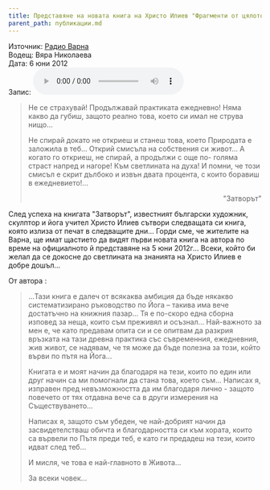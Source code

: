 ```yaml
---
title: Представяне на новата книга на Христо Илиев "Фрагменти от цялото"
parent_path: публикации.md
---
```

Източник: [Радио Варна](http://radiovarna…bnr…bg/)<br />
Водещ: Вяра Николаева<br />
Дата: 6 юни 2012<br />
Запис: <audio controls>
	<source src="/audio/2012-06-06-Hristo-Iliev-Radio-Varna.mp3" type="audio/mpeg">
	свали записа от [тук](/audio/2012-06-06-Hristo-Iliev-Radio-Varna.mp3)
</audio>

>Не се страхувай! Продължавай практиката ежедневно! Няма какво да губиш, защото реално това, което си имал не струва нищо…
>
>Не спирай докато не откриеш и станеш това, което Природата е заложила в теб… Открий  смисъла на собствения си живот… А когато го откриеш, не спирай, а продължи с още по- голяма страст напред и нагоре! Към светлината на духа! И помни, че този смисъл е скрит дълбоко и извън двата процента, с които боравиш в ежедневието!…
>
> <span style="display: block; text-align: right">"Затворът"</span>

След успеха на книгата "Затворът", известният български художник, скулптор и йога учител Христо Илиев сътвори следващата си книга, която излиза от печат в следващите дни… Горди сме, че жителите на Варна, ще имат щастието да видят първи новата книга на автора по време на официалното й представяне на 5 юни 2012г… Всеки, който би желал да се докосне до светлината на знанията на Христо Илиев е добре дошъл…


От автора :

>…Тази книга е далеч от всякаква амбиция да бъде някакво систематизирано ръководство по Йога – такива има вече достатъчно на книжния пазар… Тя е по-скоро една сборна изповед за неща, които съм преживял и осъзнал… Най-важното за мен е, че като предавам опита си и се опитвам да разкрия връзката на тази древна практика със съвременния, ежедневния, жив живот, се надявам, че тя може да бъде полезна за този, който върви по пътя на Йога…
>
> Книгата е и моят начин да благодаря на тези, които по един или друг начин са ми помогнали да стана това, което съм… Написах я, изправен пред невъзможността да им благодаря лично - защото повечето от тях отдавна вече са в други измерения на Съществуването…
>
> Написах я, защото съм убеден, че най-добрият начин да засвидетелстваш обичта и благодарността си към хората, които са вървели по Пътя преди теб, е като ги предадеш на тези, които идват след теб…
>
> И мисля, че това е най-главното в Живота…
>
> За всеки човек…

